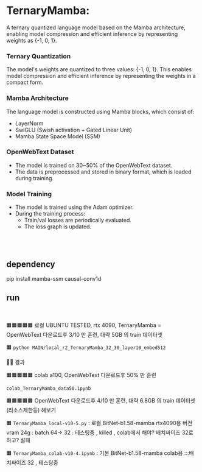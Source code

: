 # TernaryMamba: 
A ternary quantized language model based on the Mamba architecture, enabling model compression and efficient inference by representing weights as {-1, 0, 1}.


### Ternary Quantization
The model's weights are quantized to three values: {-1, 0, 1}. This enables model compression and efficient inference by representing the weights in a compact form.

### Mamba Architecture
The language model is constructed using Mamba blocks, which consist of:
- LayerNorm
- SwiGLU (Swish activation + Gated Linear Unit)
- Mamba State Space Model (SSM)

### OpenWebText Dataset
- The model is trained on 30~50% of the OpenWebText dataset.
- The data is preprocessed and stored in binary format, which is loaded during training.

### Model Training
- The model is trained using the Adam optimizer.
- During the training process:
  - Train/val losses are periodically evaluated.
  - The loss graph is updated.

<br><br>
## dependency

 pip install mamba-ssm causal-conv1d



## run
<br>


🟧🟧🟧🟧🟧  로컬 UBUNTU TESTED,   rtx 4090, TernaryMamba   =  OpenWebText 다운로드후  3/10 만 훈련, 대략 5GB 의 train 데이터셋 

🟧 ```python MAIN/local_r2_TernaryMamba_32_30_layer10_embed512``` 

💙💙 결과 



🟧🟧🟧🟧🟧 colab a100, OpenWebText 다운로드후  50%  만 훈련

```colab_TernaryMamba_data50.ipynb```





🟧🟧🟧🟧🟧 OpenWebText 다운로드후  4/10 만 훈련, 대략 6.8GB 의 train 데이터셋 (리소스제한등) 해보기 


🟧 ```TernaryMamba_local-v10-5.py```  : 로컬 BitNet-b1.58-mamba   rtx4090용 버전 vram 24g  : batch 64-> 32    : 테스팅중 , killed , colab에서 해야? 배치싸이즈 32로 하고?  실패


🟧 ```TernaryMamba_colab-v10-4.ipynb```  :  기본 BitNet-b1.58-mamba  colab용  :::배치싸이즈 32      ,      테스팅중

















